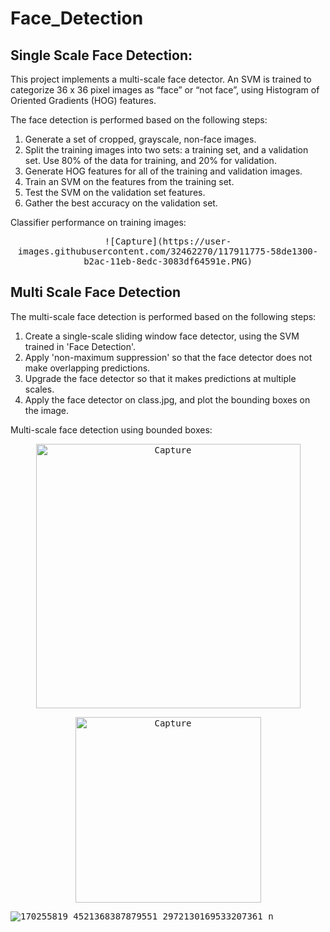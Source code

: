 # Face_Detection

## Single Scale Face Detection:
This project implements a multi-scale face detector. An SVM is trained to categorize 36 x 36 pixel images as “face” or “not face”, using Histogram of Oriented Gradients (HOG) features.

The face detection is performed based on the following steps:
1. Generate a set of cropped, grayscale, non-face images.
2. Split the training images into two sets: a training set, and a validation set. Use 80% of the data for training, and 20% for validation.
3. Generate HOG features for all of the training and validation images.
4. Train an SVM on the features from the training set.
5. Test the SVM on the validation set features. 
6. Gather the best accuracy on the validation set.

Classifier performance on training images:
<p align="center">
<kbd>![Capture](https://user-images.githubusercontent.com/32462270/117911775-58de1300-b2ac-11eb-8edc-3083df64591e.PNG)</kbd>
</p>


## Multi Scale Face Detection

The multi-scale face detection is performed based on the following steps:
1. Create a single-scale sliding window face detector, using the SVM trained in 'Face Detection'.
2. Apply 'non-maximum suppression' so that the face detector does not make overlapping predictions.
3. Upgrade the face detector so that it makes predictions at multiple scales.
4. Apply the face detector on class.jpg, and plot the bounding boxes on the image.

Multi-scale face detection using bounded boxes:
<p align="center">
<kbd><img width="423" alt="Capture" src="https://user-images.githubusercontent.com/32462270/117912500-a6a74b00-b2ad-11eb-994c-665b695a8d2f.PNG"></kbd>
</p>
<p align="center">
<kbd><img width="297" alt="Capture" src="https://user-images.githubusercontent.com/32462270/117912619-cccceb00-b2ad-11eb-987f-7fb1256159ab.PNG"></kbd>
</p>

<kbd>![170255819_4521368387879551_2972130169533207361_n](https://user-images.githubusercontent.com/32462270/117912405-7a8bca00-b2ad-11eb-8e6e-43a608b5d598.jpg)</kbd>
